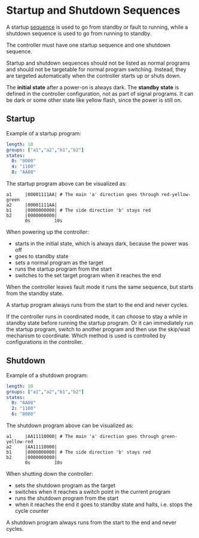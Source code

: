 # Startup and Shutdown Sequences
A startup [sequence](sequence.md) is used to go from standby or fault to running, while a shutdown sequence is used to go from running to standby.

The controller must have one startup sequence and one shutdown sequence.

Startup and shutdown sequences should not be listed as normal programs and should not be targetable for normal program switching. Instead, they are targeted automatically when the controller starts up or shuts down.

The **initial state** after a power-on is always dark. The **standby state** is defined in the controller configuration, not as part of signal programs. It can be dark or some other state like yellow flash, since the power is still on.

## Startup
Example of a startup program:
```yaml
length: 10
groups: ["a1","a2","b1","b2"]
states:
  0: "0000"
  4: "1100"
  8: "AA00"
```

The startup program above can be visualized as:

```
a1     |00001111AA| # The main 'a' direction goes through red-yellow-green
a2     |00001111AA|
b1     |0000000000| # The side direction 'b' stays red
b2     |0000000000|
       0s         10s
```

When powering up the controller:
- starts in the initial state, which is always dark, because the power was off
- goes to standby state
- sets a normal program as the target
- runs the startup program from the start
- switches to the set target program when it reaches the end

When the controller leaves fault mode it runs the same sequence, but starts from the standby state.

A startup program always runs from the start to the end and never cycles.

If the controller runs in coordinated mode, it can choose to stay a while in standby state before running the startup program. Or it can immediately run the startup program, switch to another program and then use the skip/wait mechanism to coordinate. Which method is used is controlled by configurations in the controller.

## Shutdown
Example of a shutdown program:
```yaml
length: 10
groups: ["a1","a2","b1","b2"]
states:
  0: "AA00"
  2: "1100"
  6: "0000"
```

The shutdown program above can be visualized as:
```
a1     |AA11110000| # The main 'a' direction goes through green-yellow-red
a2     |AA11110000|
b1     |0000000000| # The side direction 'b' stays red
b2     |0000000000|
       0s         10s
```

When shutting down the controller:
- sets the shutdown program as the target
- switches when it reaches a switch point in the current program
- runs the shutdown program from the start
- when it reaches the end it goes to standby state and halts, i.e. stops the cycle counter

A shutdown program always runs from the start to the end and never cycles.

